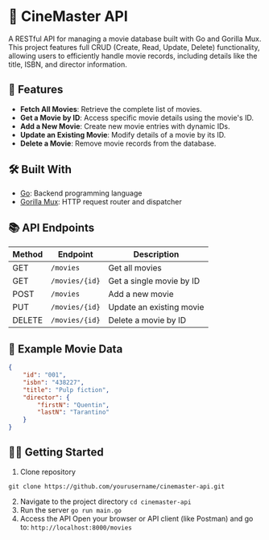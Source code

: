 # 🎥 CineMaster API

A RESTful API for managing a movie database built with Go and Gorilla Mux. This project features full CRUD (Create, Read, Update, Delete) functionality, allowing users to efficiently handle movie records, including details like the title, ISBN, and director information.

## 🚀 Features

- **Fetch All Movies**: Retrieve the complete list of movies.
- **Get a Movie by ID**: Access specific movie details using the movie's ID.
- **Add a New Movie**: Create new movie entries with dynamic IDs.
- **Update an Existing Movie**: Modify details of a movie by its ID.
- **Delete a Movie**: Remove movie records from the database.

## 🛠️ Built With

- [Go](https://golang.org/): Backend programming language
- [Gorilla Mux](https://github.com/gorilla/mux): HTTP request router and dispatcher

## 📚 API Endpoints

| Method | Endpoint           | Description             |
| ------ | ------------------ | ----------------------- |
| GET    | `/movies`          | Get all movies          |
| GET    | `/movies/{id}`     | Get a single movie by ID|
| POST   | `/movies`          | Add a new movie         |
| PUT    | `/movies/{id}`     | Update an existing movie|
| DELETE | `/movies/{id}`     | Delete a movie by ID    |

## 🧩 Example Movie Data

```json
{
    "id": "001",
    "isbn": "438227",
    "title": "Pulp fiction",
    "director": {
        "firstN": "Quentin",
        "lastN": "Tarantino"
    }
}
```
## 🏃‍♂️ Getting Started
  1. Clone repository
     
`git clone https://github.com/yourusername/cinemaster-api.git`

  2. Navigate to the project directory
    `cd cinemaster-api`
  3. Run the server
     `go run main.go`
  4. Access the API Open your browser or API client (like Postman) and go to:
    `http://localhost:8000/movies`

